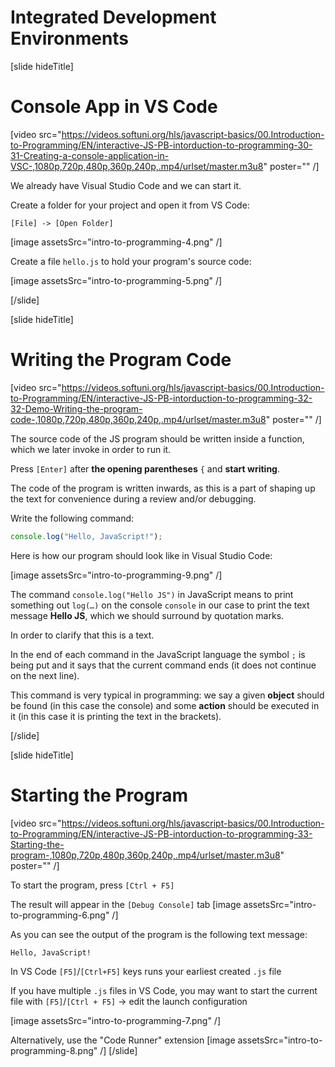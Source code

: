# Integrated Development Environments

[slide hideTitle]
# Console App in VS Code

[video src="https://videos.softuni.org/hls/javascript-basics/00.Introduction-to-Programming/EN/interactive-JS-PB-intorduction-to-programming-30-31-Creating-a-console-application-in-VSC-,1080p,720p,480p,360p,240p,.mp4/urlset/master.m3u8" poster="" /]

We already have Visual Studio Code and we can start it. 

Create a folder for your project and open it from VS Code:

`[File] -> [Open Folder]`

[image assetsSrc="intro-to-programming-4.png" /]

Create a file `hello.js` to hold your program's source code:

[image assetsSrc="intro-to-programming-5.png" /]

[/slide]

[slide hideTitle]
# Writing the Program Code

[video src="https://videos.softuni.org/hls/javascript-basics/00.Introduction-to-Programming/EN/interactive-JS-PB-intorduction-to-programming-32-32-Demo-Writing-the-program-code-,1080p,720p,480p,360p,240p,.mp4/urlset/master.m3u8" poster="" /]

The source code of the JS program should be written inside a function, which we later invoke in order to run it. 

Press `[Enter]` after **the opening parentheses** `{` and **start writing**.

The code of the program is written inwards, as this is a part of shaping up the text for convenience during a review and/or debugging. 

Write the following command: 
```js
console.log("Hello, JavaScript!");
```
Here is how our program should look like in Visual Studio Code: 

[image assetsSrc="intro-to-programming-9.png" /]

The command `console.log("Hello JS")` in JavaScript means to print something out `log(…)` on the console `console` in our case to print the text message **Hello JS**, which we should surround by quotation marks.
 
In order to clarify that this is a text. 

In the end of each command in the JavaScript language the symbol `;` is being put and it says that the current command ends (it does not continue on the next line). 

This command is very typical in programming: we say a given **object** should be found (in this case the console) and some **action** should be executed in it (in this case it is printing the text in the brackets).

[/slide]

[slide hideTitle]
# Starting the Program

[video src="https://videos.softuni.org/hls/javascript-basics/00.Introduction-to-Programming/EN/interactive-JS-PB-intorduction-to-programming-33-Starting-the-program-,1080p,720p,480p,360p,240p,.mp4/urlset/master.m3u8" poster="" /]

To start the program, press `[Ctrl + F5]`

The result will appear in the `[Debug Console]` tab
[image assetsSrc="intro-to-programming-6.png" /]

As you can see the output of the program is the following text message:
```
Hello, JavaScript!
```
In VS Code `[F5]`/`[Ctrl+F5]` keys runs your earliest created `.js` file

If you have multiple `.js` files in VS Code, you may want to start the current file with `[F5]`/`[Ctrl + F5]` \-\> edit the launch configuration

[image assetsSrc="intro-to-programming-7.png" /]

Alternatively, use the "Code Runner" extension
[image assetsSrc="intro-to-programming-8.png" /]
[/slide]

